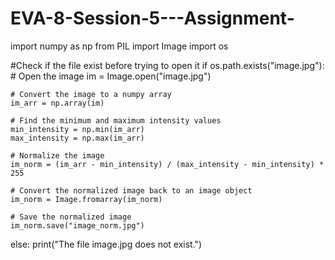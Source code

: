 # EVA-8-Session-5---Assignment-


import numpy as np
from PIL import Image
import os

#Check if the file exist before trying to open it
if os.path.exists("image.jpg"):
    # Open the image
    im = Image.open("image.jpg")

    # Convert the image to a numpy array
    im_arr = np.array(im)

    # Find the minimum and maximum intensity values
    min_intensity = np.min(im_arr)
    max_intensity = np.max(im_arr)

    # Normalize the image
    im_norm = (im_arr - min_intensity) / (max_intensity - min_intensity) * 255

    # Convert the normalized image back to an image object
    im_norm = Image.fromarray(im_norm)

    # Save the normalized image
    im_norm.save("image_norm.jpg")
else:
    print("The file image.jpg does not exist.")
